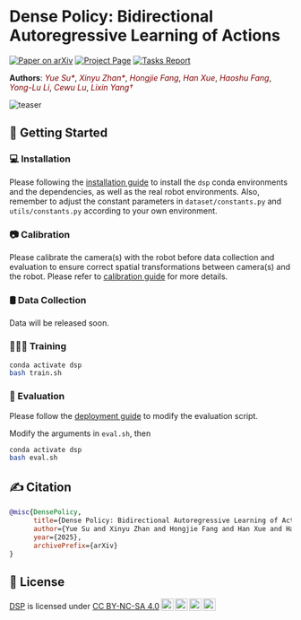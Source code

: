 # Dense Policy: Bidirectional Autoregressive Learning of Actions

[![Paper on arXiv](https://img.shields.io/badge/Paper-arXiv-red.svg)](https://arxiv.org/abs/2503.13217) [![Project Page](https://img.shields.io/badge/Project-Page-blue.svg)](https://selen-suyue.github.io/DspNet/) [![Tasks Report](https://img.shields.io/badge/Report-PDF-orange.svg)]()

**Authors**: <a href="https://selen-suyue.github.io" style="color: maroon; text-decoration: none; font-style: italic;">Yue Su*</a><sup></sup>,
<a href="https://scholar.google.com/citations?user=WurpqEMAAAAJ&hl=en" style="color: maroon; text-decoration: none; font-style: italic;">Xinyu Zhan*</a><sup></sup>,
<a href="https://tonyfang.net/" style="color: maroon; text-decoration: none; font-style: italic;">Hongjie Fang</a>,
<a href="https://hanxue.me/" style="color: maroon; text-decoration: none; font-style: italic;">Han Xue</a>,
<a href="https://fang-haoshu.github.io/" style="color: maroon; text-decoration: none; font-style: italic;">Haoshu Fang</a>,
<a href="https://dirtyharrylyl.github.io/" style="color: maroon; text-decoration: none; font-style: italic;">Yong-Lu Li</a>,
<a href="https://www.mvig.org/" style="color: maroon; text-decoration: none; font-style: italic;">Cewu Lu</a>,
<a href="https://lixiny.github.io/" style="color: maroon; text-decoration: none; font-style: italic;">Lixin Yang&dagger;</a><sup></sup>

![teaser](assets/images/teaser.png)
## 🛫 Getting Started

### 💻 Installation

Please following the [installation guide](assets/docs/INSTALL.md) to install the `dsp` conda environments and the dependencies, as well as the real robot environments. Also, remember to adjust the constant parameters in `dataset/constants.py` and `utils/constants.py` according to your own environment.

### 📷 Calibration

Please calibrate the camera(s) with the robot before data collection and evaluation to ensure correct spatial transformations between camera(s) and the robot. Please refer to [calibration guide](assets/docs/CALIB.md) for more details.

### 🛢️ Data Collection

Data will be released soon.

### 🧑🏻‍💻 Training

```bash
conda activate dsp
bash train.sh
```

### 🤖 Evaluation

Please follow the [deployment guide](assets/docs/DEPLOY.md) to modify the evaluation script.

Modify the arguments in `eval.sh`, then

```bash
conda activate dsp
bash eval.sh
```

## ✍️ Citation

```bibtex
@misc{DensePolicy,
      title={Dense Policy: Bidirectional Autoregressive Learning of Actions}, 
      author={Yue Su and Xinyu Zhan and Hongjie Fang and Han Xue and Hao-Shu Fang and Yong-Lu Li and Cewu Lu and Lixin Yang},
      year={2025},
      archivePrefix={arXiv}
}
```

## 📃 License

<p xmlns:cc="http://creativecommons.org/ns#" xmlns:dct="http://purl.org/dc/terms/"><a property="dct:title" rel="" rel="cc:attributionURL" href="https://selen-suyue.github.io/DspNet/">DSP</a> is licensed under <a href="https://creativecommons.org/licenses/by-nc-sa/4.0/?ref=chooser-v1" target="_blank" rel="license noopener noreferrer" style="display:inline-block;">CC BY-NC-SA 4.0<img style="height:22px!important;margin-left:3px;vertical-align:text-bottom;" src="https://mirrors.creativecommons.org/presskit/icons/cc.svg?ref=chooser-v1" alt=""><img style="height:22px!important;margin-left:3px;vertical-align:text-bottom;" src="https://mirrors.creativecommons.org/presskit/icons/by.svg?ref=chooser-v1" alt=""><img style="height:22px!important;margin-left:3px;vertical-align:text-bottom;" src="https://mirrors.creativecommons.org/presskit/icons/nc.svg?ref=chooser-v1" alt=""><img style="height:22px!important;margin-left:3px;vertical-align:text-bottom;" src="https://mirrors.creativecommons.org/presskit/icons/sa.svg?ref=chooser-v1" alt=""></a></p>
